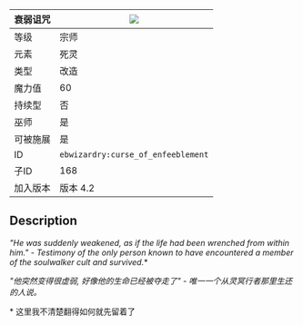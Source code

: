 | 衰弱诅咒 |![](https://github.com/Electroblob77/Wizardry/blob/1.12.2/src/main/resources/assets/ebwizardry/textures/spells/curse_of_enfeeblement.png)|
|---|---|
| 等级 | 宗师 |
| 元素 | 死灵 |
| 类型 | 改造 |
| 魔力值 | 60 |
| 持续型 | 否 |
| 巫师 | 是 |
| 可被施展 | 是 |
| ID | `ebwizardry:curse_of_enfeeblement` |
| 子ID | 168 |
| 加入版本 | 版本 4.2 |
## Description
_"He was suddenly weakened, as if the life had been wrenched from within him." - Testimony of the only person known to have encountered a member of the soulwalker cult and survived._\*  

_"他突然变得很虚弱, 好像他的生命已经被夺走了" - 唯一一个从灵冥行者那里生还的人说。_ 
 
\* 这里我不清楚翻得如何就先留着了 
